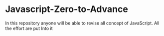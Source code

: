# Javascript-Zero-to-Advance

In this repository anyone will be able to revise all concept of JavaScript.
All the effort are put Into it

